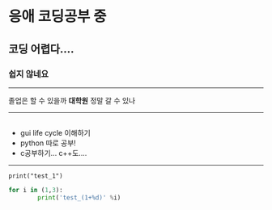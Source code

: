 <!---
kau-newbie/kau-newbie is a ✨ special ✨ repository because its `README.md` (this file) appears on your GitHub profile.
You can click the Preview link to take a look at your changes.
--->
# 응애 코딩공부 중
## 코딩 어렵다....
### 쉽지 않네요
___

졸업은 할 수 있을까
**대학원** 정말 갈 수 있나
___
## 
- gui life cycle 이해하기
- python 따로 공부!
- c공부하기... c++도....
___
`print("test_1")`
```py
for i in (1,3):
        print('test_(1+%d)' %i)
